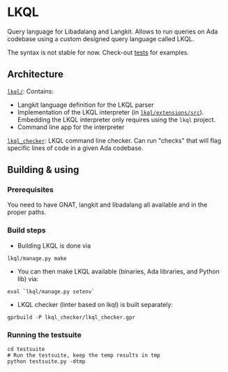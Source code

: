 # LKQL

Query language for Libadalang and Langkit. Allows to run queries on Ada
codebase using a custom designed query language called LKQL.

The syntax is not stable for now. Check-out [tests](testsuite/tests) for
examples.

## Architecture

[`lkql/`](lkql): Contains:
* Langkit language definition for the LKQL parser
* Implementation of the LKQL interpreter (in
  [`lkql/extensions/src`](lkql/extensions/src)). Embedding the LKQL interpreter
  only requires using the `lkql` project.
* Command line app for the interpreter

[`lkql_checker`](lkql_checker): LKQL command line checker. Can run "checks"
    that will flag specific    lines of code in a given Ada codebase.

## Building & using

### Prerequisites

You need to have GNAT, langkit and libadalang all available and in the proper
paths.

### Build steps

- Building LKQL is done via

```
lkql/manage.py make
```

- You can then make LKQL available (binaries, Ada libraries, and Python lib)
  via:

```
eval `lkql/manage.py setenv`
```

- LKQL checker (linter based on lkql) is built separately:

```
gprbuild -P lkql_checker/lkql_checker.gpr
```

### Running the testsuite

```
cd testsuite
# Run the testsuite, keep the temp results in tmp
python testsuite.py -dtmp
```

